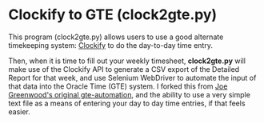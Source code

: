 # Clockify to GTE (clock2gte.py)
This program (clock2gte.py) allows users to use a good alternate timekeeping
system: [Clockify](https://clockify.me/) to do the day-to-day time entry.

Then, when it is time to fill out your weekly timesheet, **clock2gte.py** will make use of the Clockify API
to generate a CSV export of the Detailed Report for that week, and use Selenium WebDriver to automate the input
of that data into the Oracle Time (GTE) system.  I forked this from
[Joe Greenwood's original gte-automation](https://github.com/grnwood/gte-automation), and the ability to use a very
simple text file as a means of entering your day to day time entries, if that feels easier. 